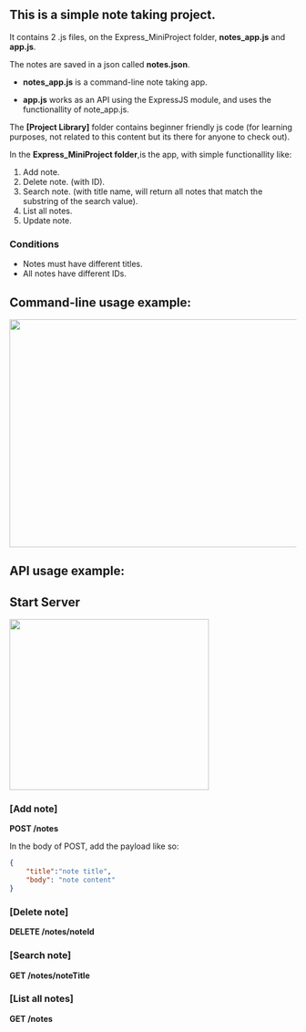 This is a simple note taking project.
-
It contains 2 .js files, on the Express_MiniProject folder, **notes_app.js** and **app.js**.

The notes are saved in a json called **notes.json**.

- **notes_app.js** is a command-line note taking app.

- **app.js** works as an API using the ExpressJS module, and uses the functionallity of note_app.js.

The **[Project Library]** folder contains beginner friendly js code (for learning purposes, not related to this content but its there for anyone to check out).

In the **Express_MiniProject folder**,is the app, with simple functionallity like:
1. Add note.
2. Delete note. (with ID).
3. Search note. (with title name, will return all notes that match the substring of the search value).
4. List all notes.
5. Update note.

### Conditions ###

- Notes must have different titles.
- All notes have different IDs.

**Command-line** usage example:
-
<img src="https://github.com/user-attachments/assets/2fa6a02b-2ca8-48f5-a99f-8191791901a7" width="600" height="400" />

**API** usage example:
-

## Start Server ##

<img src="https://github.com/user-attachments/assets/ea2addd6-7cb2-40e3-9232-e170fc744a2c" width="350" height="300" />


### [Add note] ###

**POST /notes**

In the body of POST, add the payload like so:

```json
{
    "title":"note title",
    "body": "note content"
}
```

### [Delete note] ###

**DELETE /notes/noteId**

### [Search note] ###

**GET /notes/noteTitle**

### [List all notes] ###

**GET /notes**
